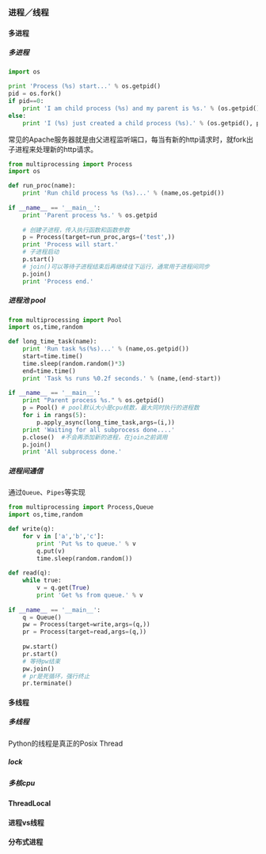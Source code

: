 ### 进程／线程

#### 多进程

##### 多进程

```python
import os

print 'Process (%s) start...' % os.getpid()
pid = os.fork()
if pid==0:
    print 'I am child process (%s) and my parent is %s.' % (os.getpid(), os.getppid())
else:
    print 'I (%s) just created a child process (%s).' % (os.getpid(), pid)
```

常见的Apache服务器就是由父进程监听端口，每当有新的http请求时，就fork出子进程来处理新的http请求。

```python
from multiprocessing import Process
import os

def run_proc(name):
    print 'Run child process %s (%s)...' % (name,os.getpid())
    
if __name__ == '__main__':
    print 'Parent process %s.' % os.getpid
    
    # 创建子进程，传入执行函数和函数参数
    p = Process(target=run_proc,args=('test',))
    print 'Process will start.'
    # 子进程启动
    p.start()
    # join()可以等待子进程结束后再继续往下运行，通常用于进程间同步
    p.join()
    print 'Process end.'
```

##### 进程池 pool

```python
from multiprocessing import Pool
import os,time,random

def long_time_task(name):
    print 'Run task %s(%s)...' % (name,os.getpid())
    start=time.time()
    time.sleep(random.random()*3)
    end=time.time()
    print 'Task %s runs %0.2f seconds.' % (name,(end-start))
    
if __name__ == '__main__':
    print "Parent process %s." % os.getpid()
    p = Pool() # pool默认大小是cpu核数，最大同时执行的进程数
    for i in rangs(5):
        p.apply_async(long_time_task,args=(i,))
    print 'Waiting for all subprocess done....'
    p.close()  #不会再添加新的进程，在join之前调用
    p.join()
    print 'All subprocess done.'
```

##### 进程间通信

通过`Queue`、`Pipes`等实现

```python
from multiprocessing import Process,Queue
import os,time,random

def write(q):
    for v in ['a','b','c']:
        print 'Put %s to queue.' % v
        q.put(v)
        time.sleep(random.random())
        
def read(q):
    while true:
        v = q.get(True)
        print 'Get %s from queue.' % v
        
if __name__ == '__main__':
    q = Queue()
    pw = Process(target=write,args=(q,))
    pr = Process(target=read,args=(q,))
    
    pw.start()
    pr.start()
    # 等待pw结束
    pw.join()
    # pr是死循环，强行终止
    pr.terminate()
```

#### 多线程

##### 多线程

Python的线程是真正的Posix Thread

##### lock

##### 多核cpu

#### ThreadLocal

#### 进程vs线程

#### 分布式进程

#### 